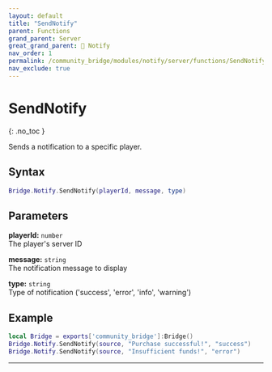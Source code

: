 ```yaml
---
layout: default
title: "SendNotify"
parent: Functions
grand_parent: Server
great_grand_parent: 🔔 Notify
nav_order: 1
permalink: /community_bridge/modules/notify/server/functions/SendNotify/
nav_exclude: true
---
```


# SendNotify
{: .no_toc }

Sends a notification to a specific player.

## Syntax

```lua
Bridge.Notify.SendNotify(playerId, message, type)
```

## Parameters

**playerId:** `number`  
The player's server ID

**message:** `string`  
The notification message to display

**type:** `string`  
Type of notification ('success', 'error', 'info', 'warning')

## Example

```lua
local Bridge = exports['community_bridge']:Bridge()
Bridge.Notify.SendNotify(source, "Purchase successful!", "success")
Bridge.Notify.SendNotify(source, "Insufficient funds!", "error")
```

---